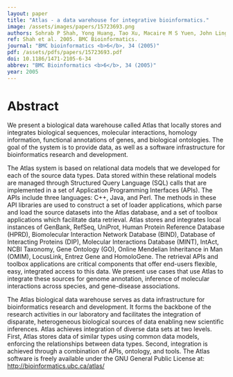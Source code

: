 ```yaml
---
layout: paper
title: "Atlas - a data warehouse for integrative bioinformatics."
image: /assets/images/papers/15723693.png
authors: Sohrab P Shah, Yong Huang, Tao Xu, Macaire M S Yuen, John Ling, B F Francis Ouellette
ref: Shah et al. 2005. BMC Bioinformatics.
journal: "BMC bioinformatics <b>6</b>, 34 (2005)"
pdf: /assets/pdfs/papers/15723693.pdf
doi: 10.1186/1471-2105-6-34
abbrev: "BMC Bioinformatics <b>6</b>, 34 (2005)"
year: 2005
---
```


# Abstract

We present a biological data warehouse called Atlas that locally stores and integrates biological sequences, molecular interactions, homology information, functional annotations of genes, and biological ontologies. The goal of the system is to provide data, as well as a software infrastructure for bioinformatics research and development.

The Atlas system is based on relational data models that we developed for each of the source data types. Data stored within these relational models are managed through Structured Query Language (SQL) calls that are implemented in a set of Application Programming Interfaces (APIs). The APIs include three languages: C++, Java, and Perl. The methods in these API libraries are used to construct a set of loader applications, which parse and load the source datasets into the Atlas database, and a set of toolbox applications which facilitate data retrieval. Atlas stores and integrates local instances of GenBank, RefSeq, UniProt, Human Protein Reference Database (HPRD), Biomolecular Interaction Network Database (BIND), Database of Interacting Proteins (DIP), Molecular Interactions Database (MINT), IntAct, NCBI Taxonomy, Gene Ontology (GO), Online Mendelian Inheritance in Man (OMIM), LocusLink, Entrez Gene and HomoloGene. The retrieval APIs and toolbox applications are critical components that offer end-users flexible, easy, integrated access to this data. We present use cases that use Atlas to integrate these sources for genome annotation, inference of molecular interactions across species, and gene-disease associations.

The Atlas biological data warehouse serves as data infrastructure for bioinformatics research and development. It forms the backbone of the research activities in our laboratory and facilitates the integration of disparate, heterogeneous biological sources of data enabling new scientific inferences. Atlas achieves integration of diverse data sets at two levels. First, Atlas stores data of similar types using common data models, enforcing the relationships between data types. Second, integration is achieved through a combination of APIs, ontology, and tools. The Atlas software is freely available under the GNU General Public License at: http://bioinformatics.ubc.ca/atlas/

